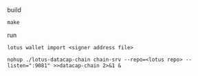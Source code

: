 
build
```
make
```

run
```
lotus wallet import <signer address file>

nohup ./lotus-datacap-chain chain-srv --repo=<lotus repo> --listen=":9081" >>datacap-chain 2>&1 &
```
